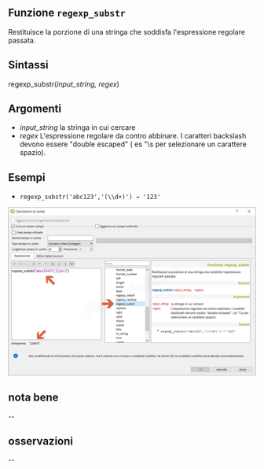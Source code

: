 ## Funzione `regexp_substr`

Restituisce la porzione di una stringa che soddisfa l'espressione regolare passata.

## Sintassi

regexp_substr(_input_string, regex_)

## Argomenti

* _input_string_ la stringa in cui cercare
* _regex_ L'espressione regolare da contro abbinare. I caratteri backslash devono essere "double escaped" ( es "\\s per selezionare un carattere spazio).

## Esempi

* `regexp_substr('abc123','(\\d+)') → '123'`

![](/img/stringhe_di_testo/regexp_substr/regexp_substr1.png)

## nota bene

--

## osservazioni

--